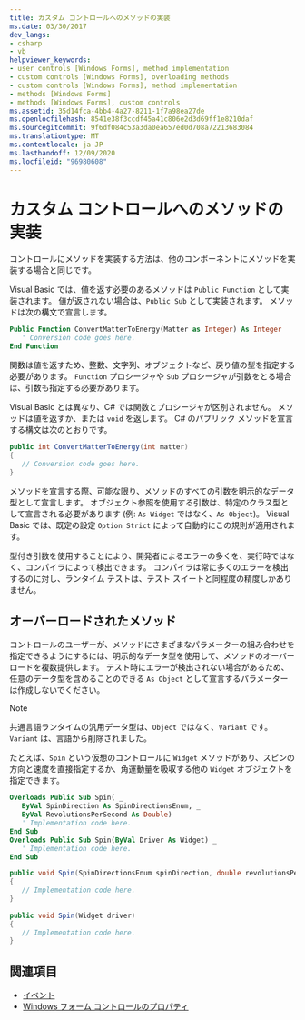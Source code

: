 ```yaml
---
title: カスタム コントロールへのメソッドの実装
ms.date: 03/30/2017
dev_langs:
- csharp
- vb
helpviewer_keywords:
- user controls [Windows Forms], method implementation
- custom controls [Windows Forms], overloading methods
- custom controls [Windows Forms], method implementation
- methods [Windows Forms]
- methods [Windows Forms], custom controls
ms.assetid: 35d14fca-4bb4-4a27-8211-1f7a98ea27de
ms.openlocfilehash: 8541e38f3ccdf45a41c806e2d3d69ff1e8210daf
ms.sourcegitcommit: 9f6df084c53a3da0ea657ed0d708a72213683084
ms.translationtype: MT
ms.contentlocale: ja-JP
ms.lasthandoff: 12/09/2020
ms.locfileid: "96980608"
---
```

# <a name="method-implementation-in-custom-controls"></a>カスタム コントロールへのメソッドの実装

コントロールにメソッドを実装する方法は、他のコンポーネントにメソッドを実装する場合と同じです。  
  
 Visual Basic では、値を返す必要のあるメソッドは `Public Function` として実装されます。 値が返されない場合は、`Public Sub` として実装されます。 メソッドは次の構文で宣言します。  
  
```vb  
Public Function ConvertMatterToEnergy(Matter as Integer) As Integer  
   ' Conversion code goes here.  
End Function  
```  
  
 関数は値を返すため、整数、文字列、オブジェクトなど、戻り値の型を指定する必要があります。 `Function` プロシージャや `Sub` プロシージャが引数をとる場合は、引数も指定する必要があります。  
  
 Visual Basic とは異なり、C# では関数とプロシージャが区別されません。 メソッドは値を返すか、または `void` を返します。 C# のパブリック メソッドを宣言する構文は次のとおりです。  
  
```csharp  
public int ConvertMatterToEnergy(int matter)  
{  
   // Conversion code goes here.  
}  
```  
  
 メソッドを宣言する際、可能な限り、メソッドのすべての引数を明示的なデータ型として宣言します。 オブジェクト参照を使用する引数は、特定のクラス型として宣言される必要があります (例: `As Widget` ではなく、`As Object`)。 Visual Basic では、既定の設定 `Option Strict` によって自動的にこの規則が適用されます。  
  
 型付き引数を使用することにより、開発者によるエラーの多くを、実行時ではなく、コンパイラによって検出できます。 コンパイラは常に多くのエラーを検出するのに対し、ランタイム テストは、テスト スイートと同程度の精度しかありません。  
  
## <a name="overloaded-methods"></a>オーバーロードされたメソッド  

 コントロールのユーザーが、メソッドにさまざまなパラメーターの組み合わせを指定できるようにするには、明示的なデータ型を使用して、メソッドのオーバーロードを複数提供します。 テスト時にエラーが検出されない場合があるため、任意のデータ型を含めることのできる `As Object` として宣言するパラメーターは作成しないでください。  
  
> [!NOTE]
> 共通言語ランタイムの汎用データ型は、`Object` ではなく、`Variant` です。 `Variant` は、言語から削除されました。  
  
 たとえば、`Spin` という仮想のコントロールに `Widget` メソッドがあり、スピンの方向と速度を直接指定するか、角運動量を吸収する他の `Widget` オブジェクトを指定できます。  
  
```vb  
Overloads Public Sub Spin( _  
   ByVal SpinDirection As SpinDirectionsEnum, _  
   ByVal RevolutionsPerSecond As Double)  
   ' Implementation code here.  
End Sub  
Overloads Public Sub Spin(ByVal Driver As Widget) _  
   ' Implementation code here.  
End Sub  
```  
  
```csharp  
public void Spin(SpinDirectionsEnum spinDirection, double revolutionsPerSecond)  
{  
   // Implementation code here.  
}  
  
public void Spin(Widget driver)  
{  
   // Implementation code here.  
}  
```  
  
## <a name="see-also"></a>関連項目

- [イベント](/dotnet/standard/events/index)
- [Windows フォーム コントロールのプロパティ](properties-in-windows-forms-controls.md)
